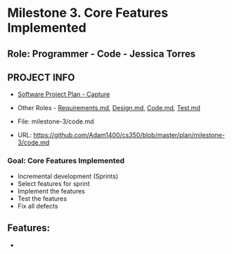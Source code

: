 # Milestone 3. Core Features Implemented

## Role: Programmer - Code - Jessica Torres

## PROJECT INFO
* [Software Project Plan - Capture](https://capture350.herokuapp.com/)

* Other Roles - [Requirements.md](requirements.md), [Design.md](design.md), [Code.md](code.md), [Test.md](test.md)

* File: milestone-3/code.md

* URL: https://github.com/Adam1400/cs350/blob/master/plan/milestone-3/code.md

### Goal: Core Features Implemented

* Incremental development (Sprints)
* Select features for sprint
* Implement the features
* Test the features
* Fix all defects

## Features:

* 